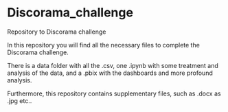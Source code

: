 # Discorama_challenge
Repository to Discorama challenge

In this repository you will find all the necessary files to complete the Discorama challenge.

There is a data folder with all the .csv, one .ipynb with some treatment and analysis of the data, and
a .pbix with the dashboards and more profound analysis.

Furthermore, this repository contains supplementary files, such as .docx as .jpg etc..

 

